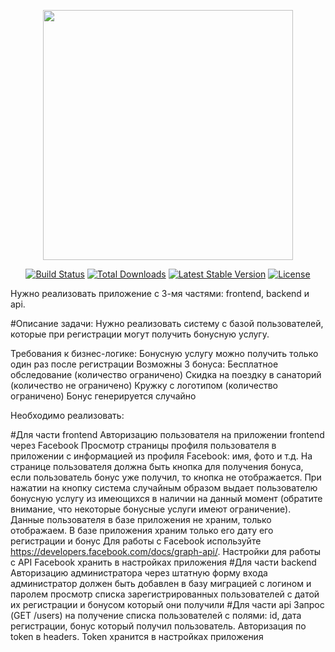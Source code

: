 <p align="center"><a href="https://laravel.com" target="_blank"><img src="https://raw.githubusercontent.com/laravel/art/master/logo-lockup/5%20SVG/2%20CMYK/1%20Full%20Color/laravel-logolockup-cmyk-red.svg" width="400"></a></p>

<p align="center">
<a href="https://travis-ci.org/laravel/framework"><img src="https://travis-ci.org/laravel/framework.svg" alt="Build Status"></a>
<a href="https://packagist.org/packages/laravel/framework"><img src="https://img.shields.io/packagist/dt/laravel/framework" alt="Total Downloads"></a>
<a href="https://packagist.org/packages/laravel/framework"><img src="https://img.shields.io/packagist/v/laravel/framework" alt="Latest Stable Version"></a>
<a href="https://packagist.org/packages/laravel/framework"><img src="https://img.shields.io/packagist/l/laravel/framework" alt="License"></a>
</p>

Нужно реализовать приложение с 3-мя частями: frontend, backend и api.

#Описание задачи:
Нужно реализовать систему с базой пользователей, которые при регистрации могут получить бонусную услугу.

Требования к бизнес-логике:
Бонусную услугу можно получить только один раз после регистрации
Возможны 3 бонуса:
Бесплатное обследование (количество ограничено)
Скидка на поездку в санаторий (количество не ограничено)
Кружку с логотипом (количество ограничено)
Бонус генерируется случайно

Необходимо реализовать:

#Для части frontend
Авторизацию пользователя на приложении frontend через Facebook
Просмотр страницы профиля пользователя в приложении с информацией из профиля Facebook: имя, фото и т.д.
На странице пользователя должна быть кнопка для получения бонуса, если пользователь бонус уже получил, то кнопка не отображается. При нажатии на кнопку система случайным образом выдает пользователю бонусную услугу из имеющихся в наличии на данный момент (обратите внимание, что некоторые бонусные услуги имеют ограничение).
Данные пользователя в базе приложения не храним, только отображаем.
В базе приложения храним только его дату его регистрации и бонус
Для работы с Facebook используйте https://developers.facebook.com/docs/graph-api/. Настройки для работы с API Facebook хранить в настройках приложения
#Для части backend
Авторизацию администратора через штатную форму входа
администратор должен быть добавлен в базу миграцией с логином и паролем
просмотр списка зарегистрированных пользователей с датой их регистрации и бонусом который они получили
#Для части api
Запрос (GET /users) на получение списка пользователей с полями: id, дата регистрации, бонус который получил пользователь.
Авторизация по token в headers. Token хранится в настройках приложения
